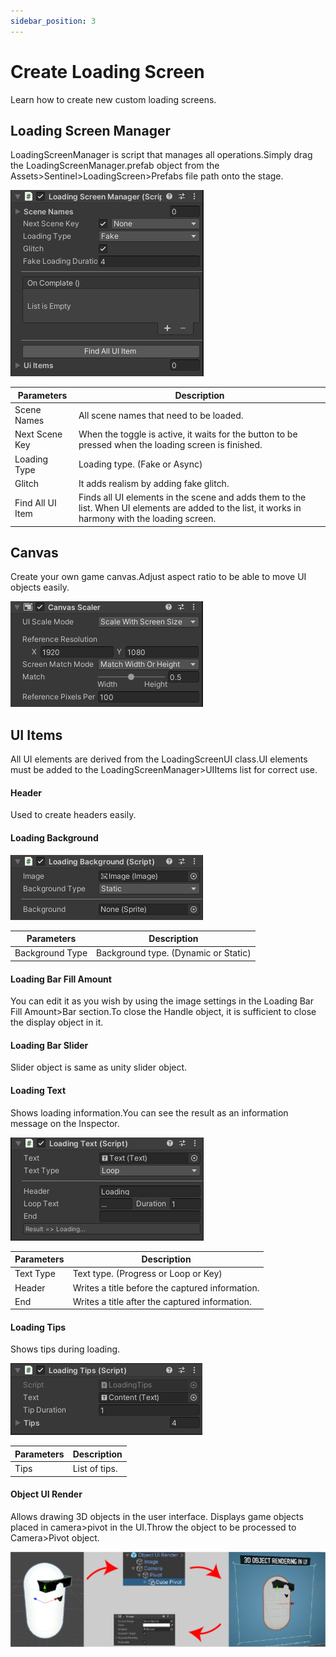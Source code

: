 ```yaml
---
sidebar_position: 3
---
```


# Create Loading Screen

Learn how to create new custom loading screens.

## Loading Screen Manager

LoadingScreenManager is script that manages all operations.Simply drag the LoadingScreenManager.prefab object from the Assets>Sentinel>LoadingScreen>Prefabs file path onto the stage.

![LoadingScreenManager](./img/LoadingScreenManager.png)

| Parameters | Description |
| - | - |
| Scene Names | All scene names that need to be loaded. |
| Next Scene Key | When the toggle is active, it waits for the button to be pressed when the loading screen is finished. | 
| Loading Type | Loading type. (Fake or Async) |
| Glitch | It adds realism by adding fake glitch. |
| Find All UI Item | Finds all UI elements in the scene and adds them to the list. When UI elements are added to the list, it works in harmony with the loading screen. |

## Canvas
Create your own game canvas.Adjust aspect ratio to be able to move UI objects easily.

![CanvasSettings](./img/CanvasScaler.png)

## UI Items
All UI elements are derived from the LoadingScreenUI class.UI elements must be added to the LoadingScreenManager>UIItems list for correct use.
#### Header
Used to create headers easily.
#### Loading Background
![BackgroundUIItem](./img/BackgroundUIItem.png)

| Parameters | Description |
| - | - |
| Background Type | Background type. (Dynamic or Static) |
#### Loading Bar Fill Amount
You can edit it as you wish by using the image settings in the Loading Bar Fill Amount>Bar section.To close the Handle object, it is sufficient to close the display object in it.
#### Loading Bar Slider
Slider object is same as unity slider object.
#### Loading Text
Shows loading information.You can see the result as an information message on the Inspector.

![LoadingText](./img/LoadingText.png)

| Parameters | Description |
| - | - |
| Text Type | Text type. (Progress or Loop or Key)|
| Header | Writes a title before the captured information.|
| End | Writes a title after the captured information.|

#### Loading Tips
Shows tips during loading.

![LoadingTips](./img/LoadingTips.png)

| Parameters | Description |
| - | - |
| Tips | List of tips. |
#### Object UI Render
Allows drawing 3D objects in the user interface. Displays game objects placed in camera>pivot in the UI.Throw the object to be processed to Camera>Pivot object.

![UI3D](./img/UI3D.png)
